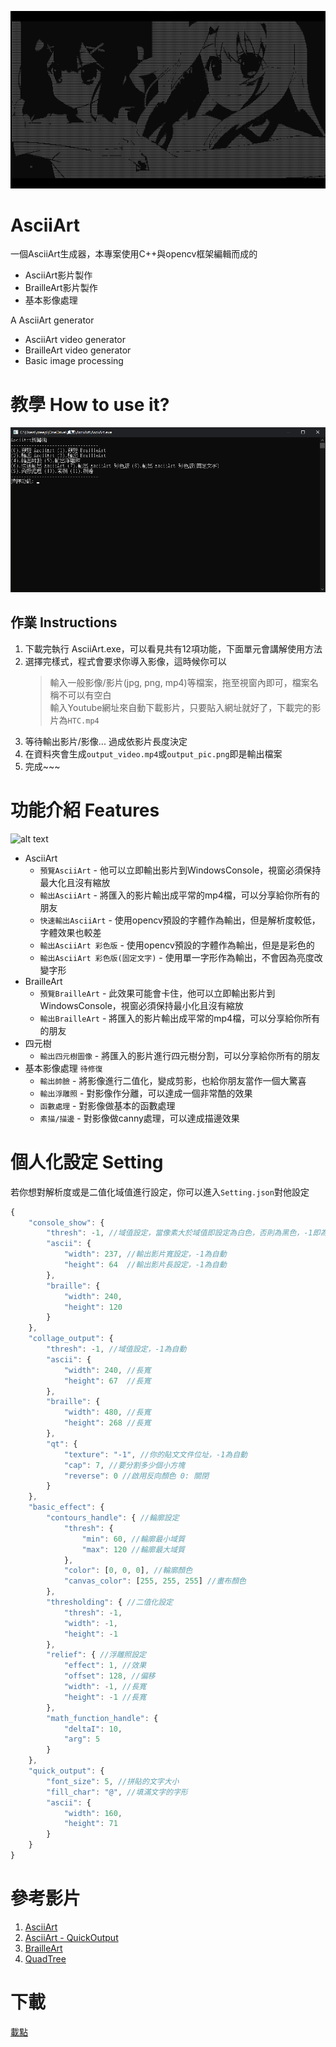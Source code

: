 ![alt text](https://github.com/creeper531100/Ascii_Art/blob/master/%E4%BB%8B%E7%B4%B9/title.png?raw=true)
# AsciiArt
一個AsciiArt生成器，本專案使用C++與opencv框架編輯而成的<br>
- AsciiArt影片製作<br>
- BrailleArt影片製作<br>
- 基本影像處理<br>

A AsciiArt generator<br>
- AsciiArt video generator
- BrailleArt video generator
- Basic image processing

# 教學 How to use it?
![alt text](https://github.com/creeper531100/Ascii_Art/blob/master/%E4%BB%8B%E7%B4%B9/main.png?raw=true)<br>
## 作業 Instructions
  1. 下載完執行 AsciiArt.exe，可以看見共有12項功能，下面單元會講解使用方法<br>
  2. 選擇完樣式，程式會要求你導入影像，這時候你可以<br>
      > 輸入一般影像/影片(jpg, png, mp4)等檔案，拖至視窗內即可，檔案名稱不可以有空白<br>
      > 輸入Youtube網址來自動下載影片，只要貼入網址就好了，下載完的影片為`HTC.mp4`<br>
  3. 等待輸出影片/影像... 過成依影片長度決定
  4. 在資料夾會生成`output_video.mp4`或`output_pic.png`即是輸出檔案
  5. 完成~~~

# 功能介紹 Features
![alt text](https://github.com/creeper531100/Ascii_Art/blob/master/%E4%BB%8B%E7%B4%B9/colordef.png?raw=true)<br>
* AsciiArt
  * `預覽AsciiArt` - 他可以立即輸出影片到WindowsConsole，視窗必須保持最大化且沒有縮放
  * `輸出AsciiArt` - 將匯入的影片輸出成平常的mp4檔，可以分享給你所有的朋友
  * `快速輸出AsciiArt` - 使用opencv預設的字體作為輸出，但是解析度較低，字體效果也較差
  * `輸出AsciiArt 彩色版` - 使用opencv預設的字體作為輸出，但是是彩色的
  * `輸出AsciiArt 彩色版(固定文字)` - 使用單一字形作為輸出，不會因為亮度改變字形
* BrailleArt
  * `預覽BrailleArt` - 此效果可能會卡住，他可以立即輸出影片到WindowsConsole，視窗必須保持最小化且沒有縮放
  * `輸出BrailleArt` - 將匯入的影片輸出成平常的mp4檔，可以分享給你所有的朋友
* 四元樹
  * `輸出四元樹圖像` - 將匯入的影片進行四元樹分割，可以分享給你所有的朋友
* 基本影像處理 `待修復`
  * `輸出帥臉` - 將影像進行二值化，變成剪影，也給你朋友當作一個大驚喜
  * `輸出浮雕照` - 對影像作分離，可以達成一個非常酷的效果
  * `函數處理` - 對影像做基本的函數處理
  * `素描/描邊` - 對影像做canny處理，可以達成描邊效果
# 個人化設定 Setting
若你想對解析度或是二值化域值進行設定，你可以進入`Setting.json`對他設定<br>
```javascript
{
	"console_show": {
		"thresh": -1, //域值設定，當像素大於域值即設定為白色，否則為黑色，-1即為自動
		"ascii": {
			"width": 237, //輸出影片寬設定，-1為自動
			"height": 64  //輸出影片長設定，-1為自動
		},
		"braille": {
			"width": 240,
			"height": 120
		}
	},
	"collage_output": {
		"thresh": -1, //域值設定，-1為自動
		"ascii": {
			"width": 240, //長寬
			"height": 67  //長寬
		},
		"braille": {
			"width": 480, //長寬
			"height": 268 //長寬
		},
		"qt": {
			"texture": "-1", //你的貼文文件位址，-1為自動
			"cap": 7, //要分割多少個小方塊
			"reverse": 0 //啟用反向顏色 0: 關閉
		}
	},
	"basic_effect": {
		"contours_handle": { //輪廓設定
			"thresh": {
				"min": 60, //輪廓最小域質
				"max": 120 //輪廓最大域質
			},
			"color": [0, 0, 0], //輪廓顏色
			"canvas_color": [255, 255, 255] //畫布顏色
		},
		"thresholding": { //二值化設定
			"thresh": -1,
			"width": -1,
			"height": -1
		},
		"relief": { //浮雕照設定
			"effect": 1, //效果
			"offset": 128, //偏移
			"width": -1, //長寬
			"height": -1 //長寬
		},
		"math_function_handle": {
			"deltaI": 10,
			"arg": 5
		}
	},
	"quick_output": {
		"font_size": 5, //拼貼的文字大小
		"fill_char": "@", //填滿文字的字形
		"ascii": {
			"width": 160,
			"height": 71
		}
	}
}
```
# 參考影片
1. [AsciiArt](https://youtu.be/8WSQcTy1UYM)
2. [AsciiArt - QuickOutput](https://youtu.be/o5iKn05nuLc)
3. [BrailleArt](https://youtu.be/fds8-M9iK8I)
4. [QuadTree](https://youtu.be/n1y7JL6NfS8)
# 下載
[載點](https://github.com/creeper531100/Ascii_Art/releases/download/V2.0/AsciiArt2.zip)

